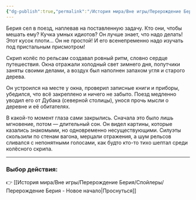 ```yaml
---
{"dg-publish":true,"permalink":"/История мира/Вне игры/Перерождение Берия/Спойлеры/Перерождение Берия - Назад на Юг/","noteIcon":"","created":"2025-10-20T15:21:38.428+03:00","updated":"2025-10-22T14:46:29.871+03:00"}
---
```



Берия сел в поезд, наплевав на поставленную задачу. Кто они, чтобы мешать ему? Кучка умных идиотов? Он лучше знает, что надо делать! Этот кусок плоти... Он не простой! И его всенепременно надо изучать под пристальным присмотром!  

Скрип колёс по рельсам создавал ровный ритм, словно сердце путешествия. Окна отражали холодный свет зимнего дня, попутчики заняты своими делами, а воздух был наполнен запахом угля и старого дерева.  

Он устроился на месте у окна, проверил записные книги и приборы, убедился, что всё закреплено и ничего не забыто. Поезд медленно уводил его от Дубака (северной столицы), унося прочь мысли о деревне и её обитателях.  

В какой-то момент глаза сами закрылись. Сначала это было лишь мгновение, потом — длительный сон. Он видел картины, которые казались знакомыми, но одновременно несуществующими. Силуэты скользили по стенам вагона, мерцали отражения, а шум рельсов сливался с непонятными голосами, как будто кто-то тихо шептал среди колёсного скрипа.  

---

### Выбор действия:

👉 [[История мира/Вне игры/Перерождение Берия/Спойлеры/Перерождение Берия - Новое начало\|Проснуться]]
